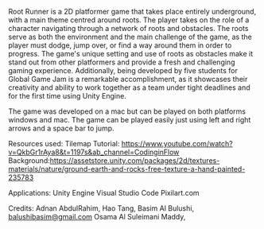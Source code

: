 Root Runner is a 2D platformer game that takes place entirely underground, with a main theme centred around roots. The player takes on the role of a character navigating through a network of roots and obstacles. The roots serve as both the environment and the main challenge of the game, as the player must dodge, jump over, or find a way around them in order to progress. The game's unique setting and use of roots as obstacles make it stand out from other platformers and provide a fresh and challenging gaming experience. Additionally, being developed by five students for Global Game Jam is a remarkable accomplishment, as it showcases their creativity and ability to work together as a team under tight deadlines and for the first time using Unity Engine.

The game was developed on a mac but can be played on both platforms windows and mac. The game can be played easily just using left and right arrows and a space bar to jump.


Resources used:
Tilemap Tutorial: https://www.youtube.com/watch?v=QkbGr1rAya8&t=1197s&ab_channel=CodinginFlow
Background:https://assetstore.unity.com/packages/2d/textures-materials/nature/ground-earth-and-rocks-free-texture-a-hand-painted-235783

Applications: 
Unity Engine
Visual Studio Code
Pixilart.com

Credits:
Adnan AbdulRahim, 
Hao Tang,
Basim Al Bulushi, balushibasim@gmail.com
Osama Al Suleimani
Maddy, 
